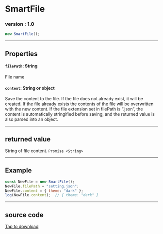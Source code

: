 # SmartFile
### version : 1.0

```js
new SmartFile();
```

___
## Properties
#### `filePath`: String
File name
#### `content`: String or object
Save the content to the file. If the file does not already exist, it will be created. If the file already exists the contents of the file will be overwritten with the new content. If the file extension set in filePath is “.json”, the content is automatically stringified before saving, and the returned value is also parsed into an object.

___
## returned value
String of file content.
`Promise <String>`

___
## Example
```js
const NewFile = new SmartFile();
NewFile.filePath = "setting.json";
NewFile.content = { theme: "dark" };
log(NewFile.content);  // { theme: "dark" }
```

___
## source code
[Tap to download](https://github.com/AtomS1101/SmartFile/commit/4683eacdb650e1984d0383dd7cfbf6593163b0f5)

